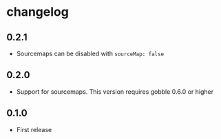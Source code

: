 # changelog

## 0.2.1

* Sourcemaps can be disabled with `sourceMap: false`

## 0.2.0

* Support for sourcemaps. This version requires gobble 0.6.0 or higher

## 0.1.0

* First release
